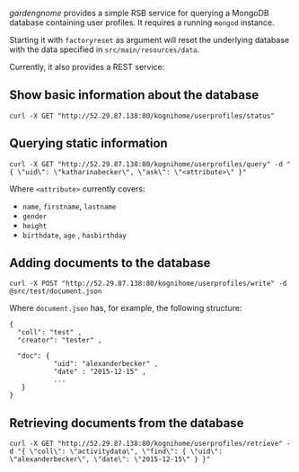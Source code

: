 
_gardengnome_ provides a simple RSB service for querying a MongoDB database containing user profiles. It requires a running `mongod` instance.

Starting it with `factoryreset` as argument will reset the underlying database with the data specified in `src/main/resources/data`.

Currently, it also provides a REST service:

## Show basic information about the database

```
curl -X GET "http://52.29.87.138:80/kognihome/userprofiles/status"
```

## Querying static information

```
curl -X GET "http://52.29.87.138:80/kognihome/userprofiles/query" -d "{ \"uid\": \"katharinabecker\", \"ask\": \"<attribute>\" }"
```

Where `<attribute>` currently covers:

* `name`, `firstname`, `lastname`
* `gender`
* `height`
* `birthdate`, `age` , `hasbirthday`

## Adding documents to the database

```
curl -X POST "http://52.29.87.138:80/kognihome/userprofiles/write" -d @src/test/document.json
```

Where `document.json` has, for example, the following structure:

```
{
  "coll": "test" ,
  "creator": "tester" ,

  "doc": {
           "uid": "alexanderbecker" ,
           "date" : "2015-12-15" ,
           ...
   }
}
```

## Retrieving documents from the database

```
curl -X GET "http://52.29.87.138:80/kognihome/userprofiles/retrieve" -d "{ \"coll\": \"activitydata\", \"find\": { \"uid\": \"alexanderbecker\", \"date\": \"2015-12-15\" } }"
```

